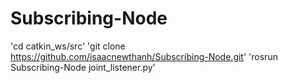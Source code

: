 # Subscribing-Node
'cd catkin_ws/src'
'git clone https://github.com/isaacnewthanh/Subscribing-Node.git'
'rosrun Subscribing-Node joint_listener.py'

